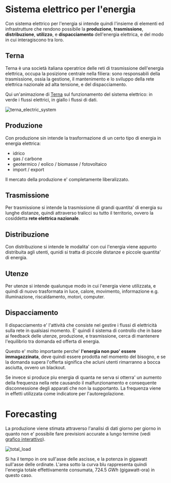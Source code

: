 # Sistema elettrico per l'energia  

Con sistema elettrico per l'energia si intende quindi l'insieme di elementi ed infrastrutture che rendono possibile la **produzione**, **trasmissione**, **distribuzione**, **utilizzo**, e **dispacciamento** dell'energia elettrica, e del modo in cui interagiscono tra loro.  


## Terna  

Terna è una società italiana operatrice delle reti di trasmissione dell'energia elettrica, occupa la posizione centrale nella filiera: sono responsabili della trasmissione, ossia la gestione, il mantenimento e lo sviluppo della rete elettrica nazionale ad alta tensione, e del dispacciamento.  

Qui un'animazione di [Terna](https://www.terna.it/it/sistema-elettrico/ruolo-terna/come-funziona-sistema-elettrico) sul funzionamento del sistema elettrico: in verde i flussi elettrici, in giallo i flussi di dati. 


![terna_electric_system](https://user-images.githubusercontent.com/7195133/212567924-c8c3c74d-140b-44d6-b166-aed87f67dd60.gif)  


## Produzione  

Con produzione sin intende la trasformazione di un certo tipo di energia in energia elettrica:
* idrico
* gas / carbone
* geotermico / eolico / biomasse / fotovoltaico
* import / export

Il mercato della produzione e' completamente liberalizzato. 

## Trasmissione  

Per trasmissione si intende la trasmissione di grandi quantita' di energia su lunghe distanze, quindi attraverso tralicci su tutto il territorio, ovvero la cosiddetta **rete elettrica nazionale**.  

## Distribuzione  

Con distribuzione si intende le modalita' con cui l'energia viene appunto distribuita agli utenti, qunidi si tratta di piccole distanze e piccole quantita' di energia.  

## Utenze  

Per utenze si intende qualunque modo in cui l'energia viene utilizzata, e quindi di nuovo trasformata in luce, calore, movimento, informazione e.g. illuminazione, riscaldamento, motori, computer.  

## Dispacciamento  

Il dispacciamento e' l'attività che consiste nel gestire i flussi di elettricità sulla rete in qualsiasi momento. E' quindi il sistema di controllo che in base ai feedback delle utenze, produzione, e trasmissione, cerca di mantenere l'equilibrio tra domanda ed offerta di energia.  

Questo e' molto importante perche' **l'energia non puo' essere immagazzinata**, deve quindi essere prodotta nel momento del bisogno, e se la domanda supera l'offerta significa che acluni utenti rimarranno a bocca asciutta, ovvero un blackout.  

Se invece si produce piu energia di quanta ne serva si otterra' un aumento della frequenza nella rete causando il malfunzionamento e consequente disconnessione degli apparati che non la supportanto. La frequenza viene in effetti utilizzata come indicatore per l'autoregolazione.  


# Forecasting  

La produzione viene stimata attraverso l'analisi di dati giorno per giorno in quanto non e' possibile fare previsioni accurate a lungo termine (vedi [grafico interattivo](https://www.terna.it/it/sistema-elettrico/transparency-report/total-load)).  

![total_load](https://user-images.githubusercontent.com/7195133/213254533-45f607a7-8a3e-4d10-937a-8a90fb851954.jpg)  

Si ha il tempo in ore sull'asse delle ascisse, e la potenza in gigawatt sull'asse delle ordinate. L'area sotto la curva blu rappresenta quindi l'energia totale effettivamente consumata, $724.5\ GWh$ (gigawatt-ora) in questo caso.